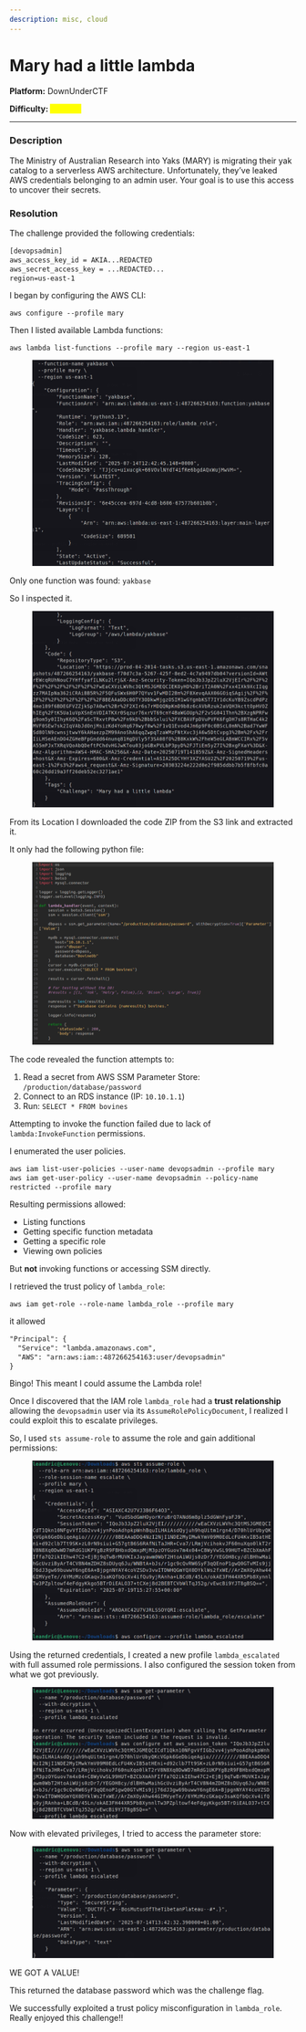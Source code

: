 ```yaml
---
description: misc, cloud
---
```


# Mary had a little lambda

**Platform:** DownUnderCTF

**Difficulty:&#x20;**<mark style="color:yellow;">**medium**</mark>

***

### Description

The Ministry of Australian Research into Yaks (MARY) is migrating their yak catalog to a serverless AWS architecture. Unfortunately, they’ve leaked AWS credentials belonging to an admin user. Your goal is to use this access to uncover their secrets.



### Resolution

The challenge provided the following credentials:

```
[devopsadmin]
aws_access_key_id = AKIA...REDACTED
aws_secret_access_key = ...REDACTED...
region=us-east-1
```

I began by configuring the AWS CLI:

```
aws configure --profile mary
```

Then I listed available Lambda functions:

```
aws lambda list-functions --profile mary --region us-east-1
```

<figure><img src=".gitbook/assets/image (1).png" alt=""><figcaption></figcaption></figure>

Only one function was found: `yakbase`&#x20;

So I inspected it.

<figure><img src=".gitbook/assets/image (2).png" alt=""><figcaption></figcaption></figure>

From its Location I downloaded the code ZIP from the S3 link and extracted it.



It only had the following python file:

<figure><img src=".gitbook/assets/image (3).png" alt=""><figcaption></figcaption></figure>

The code revealed the function attempts to:

1. Read a secret from AWS SSM Parameter Store: `/production/database/password`
2. Connect to an RDS instance (IP: `10.10.1.1`)
3. Run: `SELECT * FROM bovines`&#x20;



Attempting to invoke the function failed due to lack of `lambda:InvokeFunction` permissions.

I enumerated the user policies.

```
aws iam list-user-policies --user-name devopsadmin --profile mary
aws iam get-user-policy --user-name devopsadmin --policy-name restricted --profile mary

```

Resulting permissions allowed:

* Listing functions
* Getting specific function metadata
* Getting a specific role
* Viewing own policies

But **not** invoking functions or accessing SSM directly.



I retrieved the trust policy of `lambda_role`:

```
aws iam get-role --role-name lambda_role --profile mary
```

it allowed&#x20;

```
"Principal": {
  "Service": "lambda.amazonaws.com",
  "AWS": "arn:aws:iam::487266254163:user/devopsadmin"
}
```

Bingo! This meant I could assume the Lambda role!



Once I discovered that the IAM role `lambda_role` had a **trust relationship** allowing the `devopsadmin` user via its `AssumeRolePolicyDocument`, I realized I could exploit this to escalate privileges.&#x20;



So, I used `sts assume-role` to assume the role and gain additional permissions:

<figure><img src=".gitbook/assets/image (4).png" alt=""><figcaption></figcaption></figure>

Using the returned credentials, I created a new profile `lambda_escalated` with full assumed role permissions. I also configured the session token from what we got previously.&#x20;

<figure><img src=".gitbook/assets/image (6).png" alt=""><figcaption></figcaption></figure>

Now with elevated privileges, I tried to access the parameter store:

<figure><img src=".gitbook/assets/image (5).png" alt=""><figcaption></figcaption></figure>

WE GOT A VALUE!

This returned the database password which was the challenge flag.



We successfully exploited a trust policy misconfiguration in `lambda_role`. Really enjoyed this challenge!!
